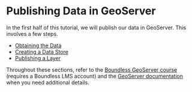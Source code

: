 # Publishing Data in GeoServer

In the first half of this tutorial, we will publish our data in GeoServer. This involves a few steps.

* [Obtaining the Data](/obtaining-the-data.md)
* [Creating a Data Store](/creating-a-data-store.md)
* [Publishing a Layer](/publishing-a-layer.md)

Throughout these sections, refer to the [Boundless GeoServer course](https://boundless.talentlms.com/unit/view/id:1642) \(requires a Boundless LMS account\) and the [GeoServer documentation](http://docs.geoserver.org/) when you need additional details.



